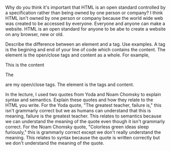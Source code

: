Why do you think it's important that HTML is an open standard controlled by a specification rather than being owned by one person or company?
I think HTML isn't owned by one person or company because the world wide web was created to be accessed by everyone. Everyone and anyone can make a website. HTML is an open
standard for anyone to be abe to create a website on any browser, new or old.

Describe the difference between an element and a tag. Use examples.
A tag is the begining and end of your line of code which contains the content. The element is the open/close tags and content as a whole. For example,

<p>This is the content</p>
The <p></p> are my open/close tags. The element is the tags and content.

In the lecture, I used two quotes from Yoda and Noam Chomsky to explain syntax and semantics. Explain these quotes and how they relate to the HTML you write.
For the Yoda quote, "The greatest teacher, failure is," this isn't grammarly correct but we as humans can understand that this is meaning, failure is the greatest teacher.
This relates to semantics because we can understand the meaning of the quote even though it isn't grammarly correct.
For the Noam Chomsky quote, "Colorless green ideas sleep furiously," this is grammarly correct except we don't really understand the meaning. This relates to syntax because
the quote is written correctly but we don't understand the meaning of the quote.
